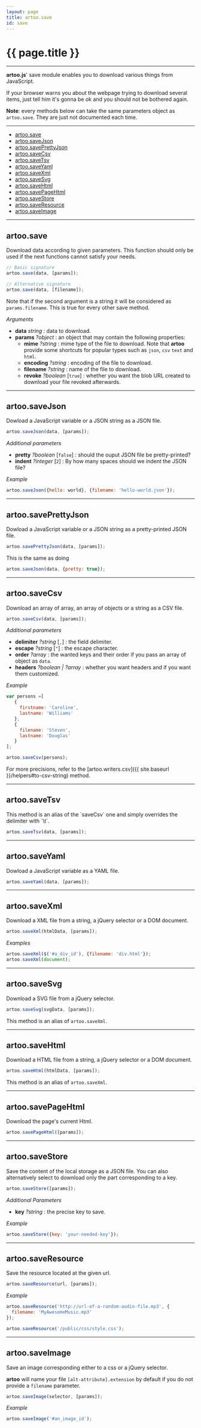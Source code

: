 ```yaml
---
layout: page
title: artoo.save
id: save
---
```


# {{ page.title }}

---

**artoo.js**' save module enables you to download various things from JavaScript.

If your browser warns you about the webpage trying to download several items, just tell him it's gonna be ok and you should not be bothered again.

**Note**: every methods below can take the same parameters object as `artoo.save`. They are just not documented each time.

---

* [artoo.save](#save)
* [artoo.saveJson](#json)
* [artoo.savePrettyJson](#pretty)
* [artoo.saveCsv](#csv)
* [artoo.saveTsv](#tsv)
* [artoo.saveYaml](#yaml)
* [artoo.saveXml](#xml)
* [artoo.saveSvg](#svg)
* [artoo.saveHtml](#html)
* [artoo.savePageHtml](#page-html)
* [artoo.saveStore](#store)
* [artoo.saveResource](#resource)
* [artoo.saveImage](#image)

---

<h2 id="save">artoo.save</h2>
Download data according to given parameters. This function should only be used if the next functions cannot satisfy your needs.

```js
// Basic signature
artoo.save(data, [params]);

// Alternative signature
artoo.save(data, [filename]);
```

Note that if the second argument is a string it will be considered as `params.filename`. This is true for every other save method.

*Arguments*

* **data**   *string* : data to download.
* **params** *?object* : an object that may contain the following properties:
  * **mime**     *?string* : mime type of the file to download. Note that **artoo** provide some shortcuts for popular types such as `json`, `csv` `text` and `html`.
  * **encoding** *?string* : encoding of the file to download.
  * **filename** *?string* : name of the file to download.
  * **revoke** *?boolean* [`true`] : whether you want the blob URL created to download your file revoked afterwards.

---

<h2 id="json">artoo.saveJson</h2>
Dowload a JavaScript variable or a JSON string as a JSON file.

```js
artoo.saveJson(data, [params]);
```

*Additional parameters*

* **pretty** *?boolean* [`false`] : should the ouput JSON file be pretty-printed?
* **indent** *?integer* [`2`] : By how many spaces should we indent the JSON file?

*Example*

```js
artoo.saveJson({hello: world}, {filename: 'hello-world.json'});
```

---

<h2 id="pretty">artoo.savePrettyJson</h2>
Dowload a JavaScript variable or a JSON string as a pretty-printed JSON file.

```js
artoo.savePrettyJson(data, [params]);
```

This is the same as doing

```js
artoo.saveJson(data, {pretty: true});
```

---

<h2 id="csv">artoo.saveCsv</h2>
Download an array of array, an array of objects or a string as a CSV file.

```js
artoo.saveCsv(data, [params]);
```

*Additional parameters*

* **delimiter** *?string* [`,`] : the field delimiter.
* **escape**    *?string* [`"`] : the escape character.
* **order**     *?array* : the wanted keys and their order if you pass an array of object as `data`.
* **headers**   *?boolean | ?array* : whether you want headers and if you want them customized.

*Example*

```js
var persons =[
   {
     firstname: 'Caroline',
     lastname: 'Williams'
   },
   {
     filename: 'Steven',
     lastname: 'Douglas'
   }
];

artoo.saveCsv(persons);
```

For more precisions, refer to the [artoo.writers.csv]({{ site.baseurl }}/helpers#to-csv-string) method.

---

<h2 id="tsv">artoo.saveTsv</h2>
This method is an alias of the `saveCsv` one and simply overrides the delimiter with `\t`.

```js
artoo.saveTsv(data, [params]);
```

---

<h2 id="yaml">artoo.saveYaml</h2>
Dowload a JavaScript variable as a YAML file.

```js
artoo.saveYaml(data, [params]);
```

---

<h2 id="xml">artoo.saveXml</h2>
Download a XML file from a string, a jQuery selector or a DOM document.

```js
artoo.saveXml(htmlData, [params]);
```

*Examples*

```js
artoo.saveXml($('#a_div_id'), {filename: 'div.html'});
artoo.saveXml(document);
```

---

<h2 id="svg">artoo.saveSvg</h2>
Download a SVG file from a jQuery selector.

```js
artoo.saveSvg(svgData, [params]);
```

This method is an alias of `artoo.saveXml`.

---

<h2 id="html">artoo.saveHtml</h2>
Download a HTML file from a string, a jQuery selector or a DOM document.

```js
artoo.saveHtml(htmlData, [params]);
```

This method is an alias of `artoo.saveXml`.

---

<h2 id="page-html">artoo.savePageHtml</h2>
Download the page's current Html.

```js
artoo.savePageHtml([params]);
```

---

<h2 id="store">artoo.saveStore</h2>
Save the content of the local storage as a JSON file. You can also alternatively select to download only the part corresponding to a key.

```js
artoo.saveStore([params]);
```

*Additional Parameters*

* **key** *?string* : the precise key to save.

*Example*

```js
artoo.saveStore({key: 'your-needed-key'});
```

---

<h2 id="resource">artoo.saveResource</h2>
Save the resource located at the given url.


```js
artoo.saveResource(url, [params]);
```

*Example*

```js
artoo.saveResource('http://url-of-a-random-audio-file.mp3', {
  filename: 'MyAwesomeMusic.mp3'
});

artoo.saveResource('/public/css/style.css');
```

---

<h2 id="image">artoo.saveImage</h2>
Save an image corresponding either to a css or a jQuery selector.

**artoo** will name your file `[alt-attribute].extension` by default if you do not provide a `filename` parameter.

```js
artoo.saveImage(selector, [params]);
```

*Example*

```js
artoo.saveImage('#an_image_id');
```
